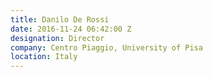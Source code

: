 ```yaml
---
title: Danilo De Rossi
date: 2016-11-24 06:42:00 Z
designation: Director
company: Centro Piaggio, University of Pisa
location: Italy
---
```


